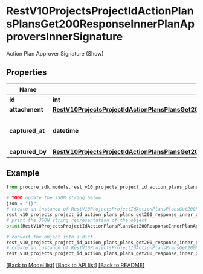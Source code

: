 # RestV10ProjectsProjectIdActionPlansPlansGet200ResponseInnerPlanApproversInnerSignature

Action Plan Approver Signature (Show)

## Properties

Name | Type | Description | Notes
------------ | ------------- | ------------- | -------------
**id** | **int** | ID | [optional] 
**attachment** | [**RestV10ProjectsProjectIdActionPlansPlansGet200ResponseInnerPlanApproversInnerSignatureAttachment**](RestV10ProjectsProjectIdActionPlansPlansGet200ResponseInnerPlanApproversInnerSignatureAttachment.md) |  | [optional] 
**captured_at** | **datetime** | Timestamp of when signature was added. | [optional] 
**captured_by** | [**RestV10ProjectsProjectIdActionPlansPlansGet200ResponseInnerPlanApproversInnerSignatureCapturedBy**](RestV10ProjectsProjectIdActionPlansPlansGet200ResponseInnerPlanApproversInnerSignatureCapturedBy.md) |  | [optional] 

## Example

```python
from procore_sdk.models.rest_v10_projects_project_id_action_plans_plans_get200_response_inner_plan_approvers_inner_signature import RestV10ProjectsProjectIdActionPlansPlansGet200ResponseInnerPlanApproversInnerSignature

# TODO update the JSON string below
json = "{}"
# create an instance of RestV10ProjectsProjectIdActionPlansPlansGet200ResponseInnerPlanApproversInnerSignature from a JSON string
rest_v10_projects_project_id_action_plans_plans_get200_response_inner_plan_approvers_inner_signature_instance = RestV10ProjectsProjectIdActionPlansPlansGet200ResponseInnerPlanApproversInnerSignature.from_json(json)
# print the JSON string representation of the object
print(RestV10ProjectsProjectIdActionPlansPlansGet200ResponseInnerPlanApproversInnerSignature.to_json())

# convert the object into a dict
rest_v10_projects_project_id_action_plans_plans_get200_response_inner_plan_approvers_inner_signature_dict = rest_v10_projects_project_id_action_plans_plans_get200_response_inner_plan_approvers_inner_signature_instance.to_dict()
# create an instance of RestV10ProjectsProjectIdActionPlansPlansGet200ResponseInnerPlanApproversInnerSignature from a dict
rest_v10_projects_project_id_action_plans_plans_get200_response_inner_plan_approvers_inner_signature_from_dict = RestV10ProjectsProjectIdActionPlansPlansGet200ResponseInnerPlanApproversInnerSignature.from_dict(rest_v10_projects_project_id_action_plans_plans_get200_response_inner_plan_approvers_inner_signature_dict)
```
[[Back to Model list]](../README.md#documentation-for-models) [[Back to API list]](../README.md#documentation-for-api-endpoints) [[Back to README]](../README.md)


